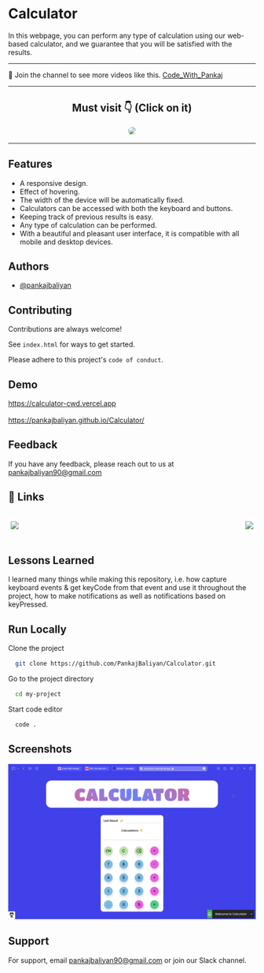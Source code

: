 # Calculator

In this webpage, you can perform any type of calculation using our web-based calculator, and we guarantee that you will be satisfied with the results.

<hr>

💙 Join the channel to see more videos like this. [Code_With_Pankaj](https://www.youtube.com/c/CodeWithPankaj1?sub_confirmation=1)
<hr>

<div align=center>

## Must visit 👇 (Click on it)

[<img src="https://lh3.googleusercontent.com/3zkP2SYe7yYoKKe47bsNe44yTgb4Ukh__rBbwXwgkjNRe4PykGG409ozBxzxkrubV7zHKjfxq6y9ShogWtMBMPyB3jiNps91LoNH8A=s500" width="150" style="border-radius:10px">](https://www.youtube.com/c/CodeWithPankaj1?sub_confirmation=1)

</div>

<hr>

## Features

  - A responsive design.
  - Effect of hovering.
  - The width of the device will be automatically fixed.
  - Calculators can be accessed with both the keyboard and buttons.
  - Keeping track of previous results is easy.
  - Any type of calculation can be performed.
  - With a beautiful and pleasant user interface, it is compatible with all mobile and desktop devices.


## Authors

- [@pankajbaliyan](https://www.github.com/pankajbaliyan)


## Contributing

Contributions are always welcome!

See `index.html` for ways to get started.

Please adhere to this project's `code of conduct`.


## Demo

https://calculator-cwd.vercel.app
<br><br>
https://pankajbaliyan.github.io/Calculator/


## Feedback

If you have any feedback, please reach out to us at pankajbaliyan90@gmail.com


## 🔗 Links

<div style="display:flex; justify-content: space-between">

[<img src="https://www.edigitalagency.com.au/wp-content/uploads/linkedin-logo-gif-funny-man-suitcase.gif" width="150" style="background-color:white;padding:5px;border-radius:5px">](https://www.linkedin.com/in/pankaj-kumar-90/)

[<img src="https://static.wixstatic.com/media/b83005_809e60f5dae943ddb60598d5d8343100~mv2.gif" width="150" style="background-color:white;padding:5px;border-radius:5px">](https://codewithpankaj.vercel.app)

</div>

## Lessons Learned

I learned many things while making this repository, i.e. how capture keyboard events & get keyCode from that event and use it throughout the project, how to make notifications as well as notifications based on keyPressed.
## Run Locally

Clone the project

```bash
  git clone https://github.com/PankajBaliyan/Calculator.git
```

Go to the project directory

```bash
  cd my-project
```

Start code editor

```bash
  code .
```


## Screenshots

![App Screenshot](./preview.webp)


## Support

For support, email pankajbaliyan90@gmail.com or join our Slack channel.